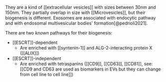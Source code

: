 They are a kind of [[extracellular vesicles]] with sizes between 30nm and 150nm. They partially overlap in size with [[Microvesicles]], but their biogenesis is different. Exosomes are associated with endocytic pathway and with endosomal multivesicular bodies' formation[@pedrioli2021]. 

There are two *known* pathways for their biogenesis:

- [[ESCRT]]-dependent
    - Are enriched with [[syntenin-1]] and ALG-2-interacting protein X ([[ALIX]])
- [[ESCRT]]-independent
    - Are enriched with tetraspanins ([[CD9]], [[CD63]], [[CD81]], see: [[CD9 and CD63 are used as biomarkers in EVs but they can change from cell line to cell line]])

